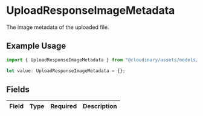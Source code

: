 # UploadResponseImageMetadata

The image metadata of the uploaded file.

## Example Usage

```typescript
import { UploadResponseImageMetadata } from "@cloudinary/assets/models/components";

let value: UploadResponseImageMetadata = {};
```

## Fields

| Field       | Type        | Required    | Description |
| ----------- | ----------- | ----------- | ----------- |